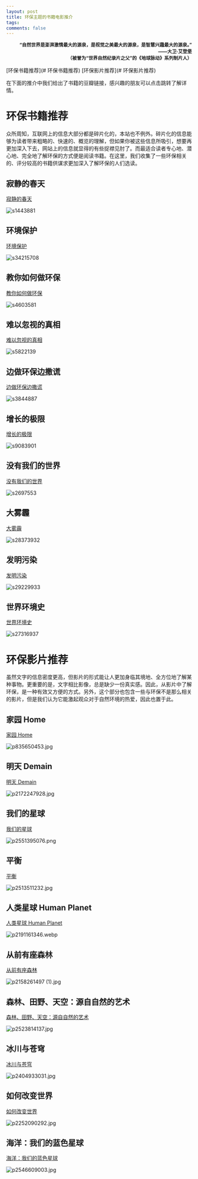 ```yaml
---
layout: post
title: 环保主题的书籍电影推介
tags: 
comments: false
---
```


<p style="text-align:right;font-size:0.89em;font-weight:bold;">
“自然世界是澎湃激情最大的源泉，是视觉之美最大的源泉，是智慧兴趣最大的源泉。”<br>——大卫·艾登堡<br>（被誉为“世界自然纪录片之父”的《地球脉动》系列制片人）
</p>

[环保书籍推荐](# 环保书籍推荐)
[环保影片推荐](# 环保影片推荐)

在下面的推介中我们给出了书籍的豆瓣链接，感兴趣的朋友可以点击跳转了解详情。

# 环保书籍推荐

众所周知，互联网上的信息大部分都是碎片化的，本站也不例外。碎片化的信息能够为读者带来粗略的、快速的、概览的理解，但如果你被这些信息所吸引，想要再更加深入下去，网站上的信息就显得的有些捉襟见肘了。而最适合读者专心地、潜心地、完全地了解环保的方式便是阅读书籍。在这里，我们收集了一些环保相关的、评分较高的书籍供谋求更加深入了解环保的人们选读。

## 寂静的春天

[寂静的春天](https://book.douban.com/subject/1196939/)

![s1443881](https://tvax3.sinaimg.cn/large/0087wwm2ly1h83q46gm3ij30b40ggwep.jpg)

## 环境保护

[环境保护](https://book.douban.com/subject/35894443/)

![s34215708](https://tva4.sinaimg.cn/large/0087wwm2ly1h83px0icr2j30m80m8n04.jpg)

## 教你如何做环保

[教你如何做环保](https://book.douban.com/subject/4786123/)

![s4603581](https://tva3.sinaimg.cn/large/0087wwm2ly1h83py6gf5lj303c051a9y.jpg)

## 难以忽视的真相

[难以忽视的真相](https://book.douban.com/subject/2063415/)

![s5822139](https://tvax2.sinaimg.cn/large/0087wwm2ly1h83q00978gj30bd0dwdgo.jpg)


## 边做环保边撒谎

[边做环保边撒谎](https://book.douban.com/subject/3795562/)

![s3844887](https://tva1.sinaimg.cn/large/0087wwm2ly1h83q2weojlj30go0p5mzw.jpg)

## 增长的极限

[增长的极限](https://book.douban.com/subject/1196938/)

![s9083901](https://tva3.sinaimg.cn/large/0087wwm2ly1h83q7h35f6j309k0dw3yz.jpg)

## 没有我们的世界

[没有我们的世界](https://book.douban.com/subject/2253663/)

![s2697553](https://tvax1.sinaimg.cn/large/0087wwm2ly1h83q8658gsj306h09kt8x.jpg)

## 大雾霾

[大雾霾](https://book.douban.com/subject/26698900/)

![s28373932](https://tva3.sinaimg.cn/large/0087wwm2ly1h83qe6aruuj30si0yydio.jpg)

## 发明污染

[发明污染](https://book.douban.com/subject/26695107/)

![s29229933](https://tvax3.sinaimg.cn/large/0087wwm2ly1h83qfn75y5j30dw0k3dgw.jpg)

## 世界环境史

[世界环境史](https://book.douban.com/subject/25858899/)

![s27316937](https://tva3.sinaimg.cn/large/0087wwm2ly1h83qgyr9dmj30dc0j2mz0.jpg)

# 环保影片推荐

虽然文字的信息密度更高，但影片的形式能让人更加身临其境地、全方位地了解某种事物。更重要的是，文字相比影像，总是缺少一份真实感。因此，从影片中了解环保，是一种有效又方便的方式。另外，这个部分也包含一些与环保不是那么相关的影片，但是我们认为它能激起观众对于自然环境的热爱，因此也置于此。

## 家园 Home

[家园 Home](https://movie.douban.com/subject/3018123/)

![p835650453.jpg](http://tva1.sinaimg.cn/large/0087wwm2gy1h80dkg9oy0j30kq0rngoo.jpg)

## 明天 Demain

[明天 Demain](https://movie.douban.com/subject/25837799/)

![p2172247928.jpg](http://tva1.sinaimg.cn/large/0087wwm2gy1h80dn142jfj30b40g4aap.jpg)


## 我们的星球

[我们的星球](https://movie.douban.com/subject/30374707/)

![p2551395076.png](http://tva1.sinaimg.cn/large/0087wwm2gy1h80cx5j3gnj315o1pq7wi.jpg)

## 平衡

[平衡](https://movie.douban.com/subject/1958031/)

![p2513511232.jpg](http://tva1.sinaimg.cn/large/0087wwm2gy1h80cz9j3o9j30ce0iiaaj.jpg)

## 人类星球 Human Planet

[人类星球 Human Planet](https://movie.douban.com/subject/5950117/)

![p2191161346.webp](http://tva1.sinaimg.cn/large/0087wwm2gy1h80culr0o5j307i0a5mzb.jpg)


## 从前有座森林

[从前有座森林](https://movie.douban.com/subject/23715334)

![p2158261497 (1).jpg](http://tva1.sinaimg.cn/large/0087wwm2ly1h80d640b56j313d1gi7jy.jpg)

## 森林、田野、天空：源自自然的艺术

[森林、田野、天空：源自自然的艺术](https://movie.douban.com/subject/26785748)

![p2523814137.jpg](http://tva1.sinaimg.cn/large/0087wwm2gy1h80d8o1ne4j30ko0rsn06.jpg)

## 冰川与苍穹

[冰川与苍穹](https://movie.douban.com/subject/26379094)

![p2404933031.jpg](http://tva1.sinaimg.cn/large/0087wwm2gy1h80dbjjboxj30eb0kzadd.jpg)

## 如何改变世界

[如何改变世界](https://movie.douban.com/subject/26276503)

![p2252090292.jpg](http://tva1.sinaimg.cn/large/0087wwm2gy1h80dfscm9yj30i10qodjw.jpg)

## 海洋：我们的蓝色星球

[海洋：我们的蓝色星球](https://movie.douban.com/subject/30446850)

![p2546609003.jpg](http://tva1.sinaimg.cn/large/0087wwm2gy1h80djjw5xfj30dw0komz4.jpg)